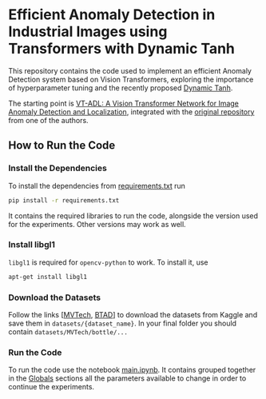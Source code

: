 # Efficient Anomaly Detection in Industrial Images using Transformers with Dynamic Tanh

This repository contains the code used to implement an efficient Anomaly Detection system based on Vision Transformers, exploring the importance of hyperparameter tuning and the recently proposed [Dynamic Tanh](https://arxiv.org/abs/2503.10622).

The starting point is [VT-ADL: A Vision Transformer Network for Image Anomaly Detection and Localization](https://arxiv.org/abs/2104.10036), integrated with the [original repository](https://github.com/pankajmishra000/VT-ADL) from one of the authors.

## How to Run the Code

### Install the Dependencies

To install the dependencies from [requirements.txt](requirements.txt) run

```bash
pip install -r requirements.txt
```

It contains the required libraries to run the code, alongside the version used for the experiments. Other versions may work as well.

### Install libgl1

`libgl1` is required for `opencv-python` to work. To install it, use

```bash
apt-get install libgl1
```

### Download the Datasets

Follow the links [[MVTech](https://www.kaggle.com/datasets/ipythonx/mvtec-ad), [BTAD](https://www.kaggle.com/datasets/thtuan/btad-beantech-anomaly-detection)] to download the datasets from Kaggle and save them in `datasets/{dataset_name}`. In your final folder you should contain `datasets/MVTech/bottle/...`

### Run the Code

To run the code use the notebook [main.ipynb](main.ipynb). It contains grouped together in the [Globals](main.ipynb#globals) sections all the parameters available to change in order to continue the experiments.
